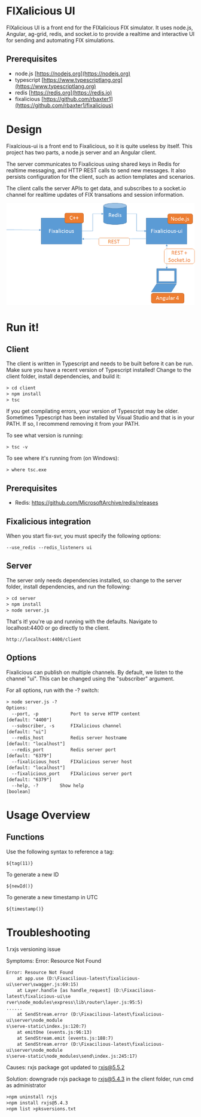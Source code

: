 FIXalicious UI
==============

FIXalicious UI is a front end for the FIXalicious FIX simulator.
It uses node.js, Angular, ag-grid, redis, and socket.io to provide a realtime and interactive UI for sending and automating FIX simulations.

## Prerequisites
- node.js [https://nodejs.org](https://nodejs.org)
- typescript [https://www.typescriptlang.org](https://www.typescriptlang.org)
- redis [https://redis.org](https://redis.io)
- fixalicious [https://github.com/rbaxter1](https://github.com/rbaxter1/fixalicious)


# Design
Fixalcious-ui is a front end to Fixalicious, so it is quite useless by itself. This project has two parts, a node.js server and an Angular client.

The server communicates to Fixalicious using shared keys in Redis for realtime messaging, and HTTP REST calls to send new messages. It also persists configuration for the client, such as action templates and scenarios.

The client calls the server APIs to get data, and subscribes to a socket.io channel for realtime updates of FIX transations and session information.

![System](./sys_overview.png)

# Run it!

## Client

The client is written in Typescript and needs to be built before it can be run. Make sure you have a recent version of Typescript installed!
Change to the client folder, install dependencies, and build it:
```
> cd client
> npm install
> tsc
```
If you get compilating errors, your version of Typescript may be older. Sometimes Typescript has been installed by Visual Studio and that is in your PATH. If so, I recommend removing it from your PATH.

To see what version is running: 
```
> tsc -v
```

To see where it's running from (on Windows):
```
> where tsc.exe
```

## Prerequisites

* Redis: https://github.com/MicrosoftArchive/redis/releases


## Fixalicious integration

When you start fix-svr, you must specify the following options:
```
--use_redis --redis_listeners ui
```

## Server

The server only needs dependencies installed, so change to the server folder, install dependencies, and run the following:
```
> cd server
> npm install
> node server.js
```

That's it! you're up and running with the defaults. Navigate to localhost:4400 or go directly to the client.
```
http://localhost:4400/client
```

## Options

Fixalicious can publish on multiple channels. By default, we listen to the channel "ui". This can be changed using the "subscriber" argument. 

For all options, run with the -? switch:

```
> node server.js -?
Options:
  --port, -p        	Port to serve HTTP content                 [default: "4400"]
  --subscriber, -s  	FIXalicious channel                          [default: "ui"]
  --redis_host      	Redis server hostname                 [default: "localhost"]
  --redis_port      	Redis server port                          [default: "6379"]
  --fixalicious_host  	FIXalicious server host                          [default: "localhost"]
  --fixalicious_port    FIXalicious server port                          [default: "6379"]
  --help, -?        Show help                                          [boolean]

```


# Usage Overview

## Functions

Use the following syntax to reference a tag:

```
${tag(11)}
```

To generate a new ID
```
${newId()}
```

To generate a new timestamp in UTC
```
${timestamp()}
```

# Troubleshooting

1.rxjs versioning issue

Symptoms: Error: Resource Not Found

```
Error: Resource Not Found
    at app.use (D:\Fixacilious-latest\fixalicious-ui\server\swagger.js:69:15)
    at Layer.handle [as handle_request] (D:\Fixacilious-latest\fixalicious-ui\se
rver\node_modules\express\lib\router\layer.js:95:5)
......
    at SendStream.error (D:\Fixacilious-latest\fixalicious-ui\server\node_module
s\serve-static\index.js:120:7)
    at emitOne (events.js:96:13)
    at SendStream.emit (events.js:188:7)
    at SendStream.error (D:\Fixacilious-latest\fixalicious-ui\server\node_module
s\serve-static\node_modules\send\index.js:245:17)
```

Causes: rxjs package got updated to rxjs@5.5.2 

Solution: downgrade rxjs package to rxjs@5.4.3
in the client folder, run cmd as administrator
```
>npm uninstall rxjs
>npm install rxjs@5.4.3
>npm list >pksversions.txt
```
  

    
